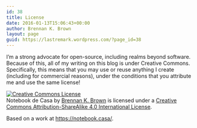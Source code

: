 ```yaml
---
id: 38
title: License
date: 2016-01-13T15:06:43+00:00
author: Brennan K. Brown
layout: page
guid: https://lastremark.wordpress.com/?page_id=38
---
```

I&#8217;m a strong advocate for open-source, including realms beyond software. Because of this, all of my writing on this blog is under Creative Commons. Specifically, this means that you may use or reuse anything I create (including for commercial reasons), under the conditions that you attribute me and use the same license!
<div class="center">
        <a rel="license" href="http://creativecommons.org/licenses/by-sa/4.0/"><img alt="Creative Commons License" style="border-width:0;" src="https://i.creativecommons.org/l/by-sa/4.0/88x31.png" /></a>

</div>
<span>Notebook de Casa</span> by <a href="https://notebook.casa" rel="cc:attributionURL">Brennan K. Brown</a> is licensed under a <a rel="license" href="http://creativecommons.org/licenses/by-sa/4.0/">Creative Commons Attribution-ShareAlike 4.0 International License</a>.  

Based on a work at <a href="https://notebook.casa/" rel="dct:source">https://notebook.casa/</a>.